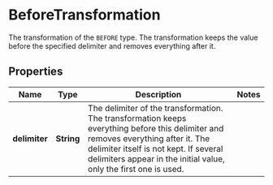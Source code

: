 

# BeforeTransformation

The transformation of the `BEFORE` type.   The transformation keeps the value before the specified delimiter and removes everything after it.

## Properties

| Name | Type | Description | Notes |
|------------ | ------------- | ------------- | -------------|
|**delimiter** | **String** | The delimiter of the transformation. The transformation keeps everything before this delimiter and removes everything after it.    The delimiter itself is not kept.   If several delimiters appear in the initial value, only the first one is used. |  |



